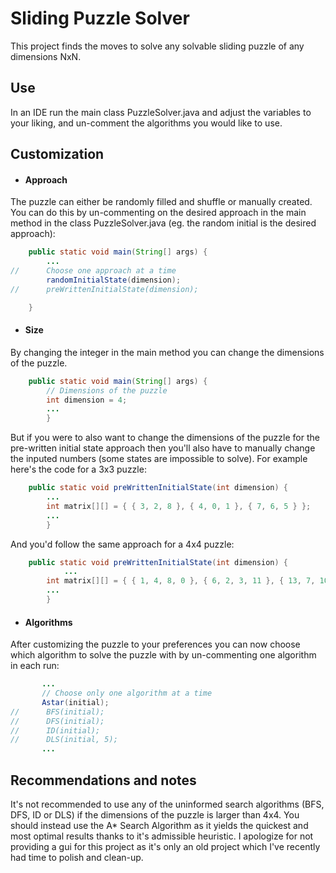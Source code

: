 # Sliding Puzzle Solver

This project finds the moves to solve any solvable sliding puzzle of any dimensions NxN.

## Use

In an IDE run the main class PuzzleSolver.java and adjust the variables to your liking, and un-comment the algorithms you would like to use.

## Customization

- #### Approach
The puzzle can either be randomly filled and shuffle or manually created. You can do this by un-commenting on the desired approach in the main method in the class PuzzleSolver.java (eg. the random initial is the desired approach):
```java
	public static void main(String[] args) {
		...
//		Choose one approach at a time
		randomInitialState(dimension);
//		preWrittenInitialState(dimension);

	}
```

- #### Size
By changing the integer in the main method you can change the dimensions of the puzzle.
```java
	public static void main(String[] args) {
		// Dimensions of the puzzle
		int dimension = 4;
		...
		}
```


But if you were to also want to change the dimensions of the puzzle for the pre-written initial state approach then you'll also have to manually change the inputed numbers (some states are impossible to solve).
For example here's the code for a 3x3 puzzle:
```java
	public static void preWrittenInitialState(int dimension) {
		...
		int matrix[][] = { { 3, 2, 8 }, { 4, 0, 1 }, { 7, 6, 5 } };
		...
		}
```
And you'd follow the same approach for a 4x4 puzzle:
```java
    public static void preWrittenInitialState(int dimension) {
    		...
		int matrix[][] = { { 1, 4, 8, 0 }, { 6, 2, 3, 11 }, { 13, 7, 10, 12 }, { 5, 9, 15, 14 } };
		...
		}
```
- #### Algorithms
 After customizing the puzzle to your preferences you can now choose which algorithm to solve the puzzle with by un-commenting one algorithm in each run:
 ```java
        ...
		// Choose only one algorithm at a time
		Astar(initial);
//		BFS(initial);
//		DFS(initial);
//		ID(initial);
//		DLS(initial, 5);
        ...
```
## Recommendations and notes
It's not recommended to use any of the uninformed search algorithms (BFS, DFS, ID or DLS) if the dimensions of the puzzle is larger than 4x4. You should instead use the A* Search Algorithm as it yields the quickest and most optimal results thanks to it's admissible heuristic.
I apologize for not providing a gui for this project as it's only an old project which I've recently had time to polish and clean-up.
